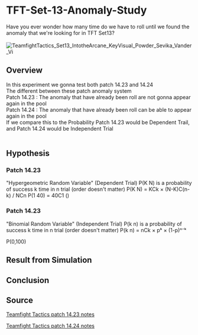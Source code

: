 # TFT-Set-13-Anomaly-Study
Have you ever wonder how many time do we have to roll until we found the anomaly that we're looking for in TFT Set13? <br><br>
![TeamfightTactics_Set13_IntotheArcane_KeyVisual_Powder_Sevika_Vander_Vi](https://github.com/user-attachments/assets/cf9b3a1e-c547-4252-b89f-c8ebfa2e9658)


## Overview
In this experiment we gonna test both patch 14.23 and 14.24 <br>
The different between these patch anomaly system <br>
Patch 14.23 : The anomaly that have already been roll are not gonna appear again in the pool <br>
Patch 14.24 : The anomaly that have already been roll can be able to appear again in the pool <br>
If we compare this to the Probability Patch 14.23 would be Dependent Trail, and Patch 14.24 would be Independent Trial <br>
<br>


## Hypothesis
### Patch 14.23
"Hypergeometric Random Variable" (Dependent Trial)
P(K N) is a probability of success k time in n trial (order doesn't matter)
P(K N) = KCk × (N-K)C(n-k) / NCn
P(1 40) = 40C1 () 

### Patch 14.23
"Binomial Random Variable" (Independent Trial)
P(k n) is a probability of success k time in n trial (order doesn't matter)
P(k n) = nCk × pᵏ × (1-p)ⁿ⁻ᵏ

P(0,100)


## Result from Simulation


## Conclusion


## Source
<a href="https://teamfighttactics.leagueoflegends.com/en-sg/news/game-updates/teamfight-tactics-patch-14-23-notes/">Teamfight Tactics patch 14.23 notes</a>
<br>

<a href="https://teamfighttactics.leagueoflegends.com/en-ph/news/game-updates/teamfight-tactics-patch-14-24-notes/">Teamfight Tactics patch 14.24 notes</a>
<br>
